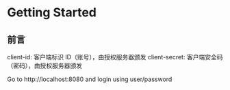 # Getting Started

## 前言
client-id: 客户端标识 ID（账号），由授权服务器颁发
client-secret: 客户端安全码（密码），由授权服务器颁发

Go to http://localhost:8080 and login using user/password

